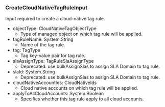 ### CreateCloudNativeTagRuleInput
Input required to create a cloud-native tag rule.

- objectType: CloudNativeTagObjectType
  - Type of managed object on which tag rule will be applied.
- tagRuleName: System.String
  - Name of the tag rule.
- tag: TagType
  - Tag key-value pair for tag rule.
- slaAssignType: TagRuleSlaAssignType
  - Deprecated: use bulkAssignSlas to assign SLA Domain to tag rule.
- slaId: System.String
  - Deprecated: use bulkAssignSlas to assign SLA Domain to tag rule.
- cloudNativeAccountIds: CloudNativeIds
  - Cloud native accounts on which tag rule will be applied.
- applyToAllCloudAccounts: System.Boolean
  - Specifies whether this tag rule apply to all cloud accounts.
